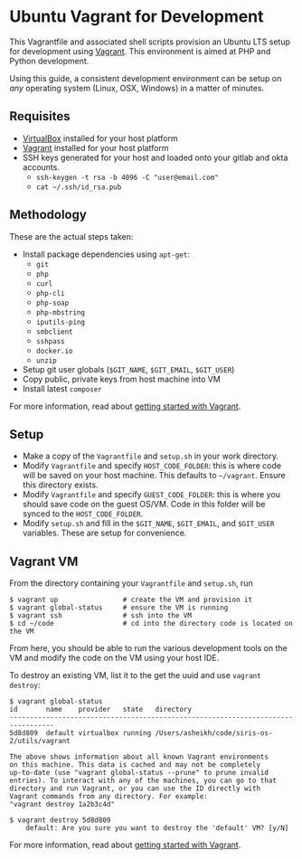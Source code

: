 # Ubuntu Vagrant for Development

This Vagrantfile and associated shell scripts provision an Ubuntu LTS setup for development using [Vagrant]. This environment is aimed at PHP and Python development.

Using this guide, a consistent development environment can be setup on *any* operating system (Linux, OSX, Windows) in a matter of minutes.

## Requisites

* [VirtualBox] installed for your host platform
* [Vagrant] installed for your host platform
* SSH keys generated for your host and loaded onto your gitlab and okta accounts.
    * `ssh-keygen -t rsa -b 4096 -C "user@email.com"`
    * `cat ~/.ssh/id_rsa.pub`

## Methodology

These are the actual steps taken:

* Install package dependencies using `apt-get`:
    * `git`
    * `php`
    * `curl`
    * `php-cli`
    * `php-soap`
    * `php-mbstring`
    * `iputils-ping`
    * `smbclient`
    * `sshpass`
    * `docker.io`
    * `unzip`
* Setup git user globals (`$GIT_NAME`, `$GIT_EMAIL`, `$GIT_USER`)
* Copy public, private keys from host machine into VM
* Install latest `composer`

For more information, read about [getting started with Vagrant].

## Setup

* Make a copy of the `Vagrantfile` and `setup.sh` in your work directory.
* Modify `Vagrantfile` and specify `HOST_CODE_FOLDER`: this is where code will be saved on your host machine. This defaults to `~/vagrant`. Ensure this directory exists.
* Modify `Vagrantfile` and specify `GUEST_CODE_FOLDER`: this is where you should save code on the guest OS/VM. Code in this folder will be synced to the `HOST_CODE_FOLDER`.
* Modify `setup.sh` and fill in the `$GIT_NAME`, `$GIT_EMAIL`, and `$GIT_USER` variables. These are setup for convenience.

## Vagrant VM

From the directory containing your `Vagrantfile` and `setup.sh`, run
    
    $ vagrant up                # create the VM and provision it
    $ vagrant global-status     # ensure the VM is running
    $ vagrant ssh               # ssh into the VM
    $ cd ~/code                 # cd into the directory code is located on the VM

From here, you should be able to run the various development tools on the VM and modify the code on the VM using your host IDE.

To destroy an existing VM, list it to the get the uuid and use `vagrant destroy`:

    $ vagrant global-status
    id       name    provider   state   directory                                    
    ---------------------------------------------------------------------------------
    5d8d809  default virtualbox running /Users/asheikh/code/siris-os-2/utils/vagrant 
     
    The above shows information about all known Vagrant environments
    on this machine. This data is cached and may not be completely
    up-to-date (use "vagrant global-status --prune" to prune invalid
    entries). To interact with any of the machines, you can go to that
    directory and run Vagrant, or you can use the ID directly with
    Vagrant commands from any directory. For example:
    "vagrant destroy 1a2b3c4d"

    $ vagrant destroy 5d8d809
        default: Are you sure you want to destroy the 'default' VM? [y/N] 

For more information, read about [getting started with Vagrant].

[VirtualBox]: https://www.virtualbox.org/
[Vagrant]: https://www.vagrantup.com/
[getting started with Vagrant]: https://www.vagrantup.com/intro/getting-started/index.html
[Composer]: https://getcomposer.org/download/

